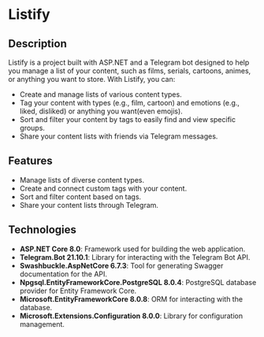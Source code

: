 # Listify

## Description
Listify is a project built with ASP.NET and a Telegram bot designed to help you manage a list of your content, such as films, serials, cartoons, animes, or anything you want to store. With Listify, you can:

- Create and manage lists of various content types.
- Tag your content with types (e.g., film, cartoon) and emotions (e.g., liked, disliked) or anything you want(even emojis).
- Sort and filter your content by tags to easily find and view specific groups.
- Share your content lists with friends via Telegram messages.

## Features
- Manage lists of diverse content types.
- Create and connect custom tags with your content.
- Sort and filter content based on tags.
- Share your content lists through Telegram.

## Technologies
- **ASP.NET Core 8.0**: Framework used for building the web application.
- **Telegram.Bot 21.10.1**: Library for interacting with the Telegram Bot API.
- **Swashbuckle.AspNetCore 6.7.3**: Tool for generating Swagger documentation for the API.
- **Npgsql.EntityFrameworkCore.PostgreSQL 8.0.4**: PostgreSQL database provider for Entity Framework Core.
- **Microsoft.EntityFrameworkCore 8.0.8**: ORM for interacting with the database.
- **Microsoft.Extensions.Configuration 8.0.0**: Library for configuration management.
